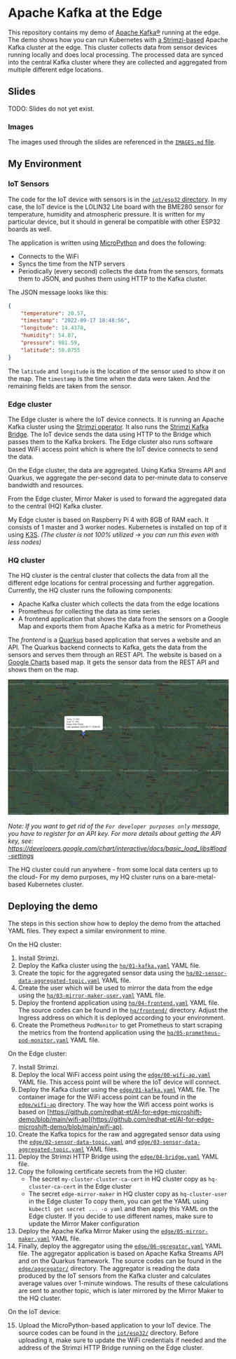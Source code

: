 # Apache Kafka at the Edge

This repository contains my demo of [Apache Kafka®](https://kafka.apache.org/) running at the edge.
The demo shows how you can run Kubernetes with [a Strimzi-based](https://strimzi.io/) Apache Kafka cluster at the edge.
This cluster collects data from sensor devices running locally and does local processing.
The processed data are synced into the central Kafka cluster where they are collected and aggregated from multiple different edge locations.

## Slides

TODO: Slides do not yet exist.

### Images

The images used through the slides are referenced in the [`IMAGES.md` file](./IMAGES.md).

## My Environment

### IoT Sensors

The code for the IoT device with sensors is in the [`iot/esp32` directory](./iot/esp32).
In my case, the IoT device is the LOLIN32 Lite board with the BME280 sensor for temperature, humidity and atmospheric pressure.
It is written for my particular device, but it should in general be compatible with other ESP32 boards as well.

The application is written using [MicroPython](https://micropython.org/) and does the following:
* Connects to the WiFi
* Syncs the time from the NTP servers
* Periodically (every second) collects the data from the sensors, formats them to JSON, and pushes them using HTTP to the Kafka cluster.

The JSON message looks like this:
```json
{
    "temperature": 20.57,
    "timestamp": "2022-09-17 18:48:56",
    "longitude": 14.4378,
    "humidity": 54.87,
    "pressure": 981.59,
    "latitude": 50.0755
}
```

The `latitude` and `longitude` is the location of the sensor used to show it on the map.
The `timestamp` is the time when the data were taken.
And the remaining fields are taken from the sensor.

### Edge cluster

The Edge cluster is where the IoT device connects.
It is running an Apache Kafka cluster using the [Strimzi operator](https://strimzi.io).
It also runs the [Strimzi Kafka Bridge](https://github.com/strimzi/strimzi-kafka-bridge).
The IoT device sends the data using HTTP to the Bridge which passes them to the Kafka brokers.
The Edge cluster also runs software based WiFi access point which is where the IoT device connects to send the data.

On the Edge cluster, the data are aggregated.
Using Kafka Streams API and Quarkus, we aggregate the per-second data to per-minute data to conserve bandwidth and resources.

From the Edge cluster, Mirror Maker is used to forward the aggregated data to the central (HQ) Kafka cluster.

My Edge cluster is based on Raspberry Pi 4 with 8GB of RAM each.
It consists of 1 master and 3 worker nodes.
Kubernetes is installed on top of it using [K3S](https://k3s.io/).
_(The cluster is not 100% utilized -> you can run this even with less nodes)_

### HQ cluster

The HQ cluster is the central cluster that collects the data from all the different edge locations for central processing and further aggregation.
Currently, the HQ cluster runs the following components:
* Apache Kafka cluster which collects the data from the edge locations
* Prometheus for collecting the data as time series
* A frontend application that shows the data from the sensors on a Google Map and exports them from Apache Kafka as a metric for Prometheus

The _frontend_ is a [Quarkus](https://quarkus.io/) based application that serves a website and an API.
The Quarkus backend connects to Kafka, gets the data from the sensors and serves them through an REST API.
The website is based on a [Google Charts](https://developers.google.com/chart/interactive/docs/gallery/map) based map.
It gets the sensor data from the REST API and shows them on the map.

![The _frontend_ application](./assets/frontend-map.png "The _frontend_ application")

_Note: If you want to get rid of the `For developer purposes only` message, you have to register for an API key._
_For more details about getting the API key, see: https://developers.google.com/chart/interactive/docs/basic_load_libs#load-settings_

The HQ cluster could run anywhere - from some local data centers up to the cloud-
For my demo purposes, my HQ cluster runs on a bare-metal-based Kubernetes cluster.

## Deploying the demo

The steps in this section show how to deploy the demo from the attached YAML files.
They expect a similar environment to mine.

On the HQ cluster:

1. Install Strimzi.
2. Deploy the Kafka cluster using the [`hq/01-kafka.yaml`](./hq/01-kafka.yaml) YAML file.
3. Create the topic for the aggregated sensor data using the [`hq/02-sensor-data-aggregated-topic.yaml`](./hq/02-sensor-data-aggregated-topic.yaml) YAML file.
4. Create the user which will be used to mirror the data from the edge using the [`hq/03-mirror-maker-user.yaml`](./hq/03-mirror-maker-user.yaml) YAML file.
5. Deploy the frontend application using [`hq/04-frontend.yaml`](./hq/04-frontend.yaml) YAML file.
   The source codes can be found in the [`hq/frontend/`](./hq/frontend/) directory.
   Adjust the Ingress address on which it is deployed according to your environment.
6. Create the Prometheus `PodMonitor` to get Prometheus to start scraping the metrics from the frontend application using the [`hq/05-prometheus-pod-monitor.yaml`](./hq/05-prometheus-pod-monitor.yaml) YAML file.

On the Edge cluster:

7. Install Strimzi.
8. Deploy the local WiFi access point using the [`edge/00-wifi-ap.yaml`](./edge/00-wifi-ap.yaml) YAML file.
   This access point will be where the IoT device will connect.
9. Deploy the Kafka cluster using the [`edge/01-kafka.yaml`](./edge/01-kafka.yaml) YAML file.
   The container image for the WiFi access point can be found in the [`edge/wifi-ap`](./edge/wifi-ap/) directory.
   The way how the Wifi access point works is based on [https://github.com/redhat-et/AI-for-edge-microshift-demo/blob/main/wifi-ap](https://github.com/redhat-et/AI-for-edge-microshift-demo/blob/main/wifi-ap).
10. Create the Kafka topics for the raw and aggregated sensor data using the [`edge/02-sensor-data-topic.yaml`](./edge/02-sensor-data-topic.yaml) and [`edge/03-sensor-data-aggregated-topic.yaml`](./edge/03-sensor-data-aggregated-topic.yaml) YAML files.
11. Deploy the Strimzi HTTP Bridge using the [`edge/04-bridge.yaml`](./edge/04-bridge.yaml) YAML file.
12. Copy the following certificate secrets from the HQ cluster:
    * The secret `my-cluster-cluster-ca-cert` in HQ cluster copy as `hq-cluster-ca-cert` in the Edge cluster
    * The secret `edge-mirror-maker` in HQ cluster copy as `hq-cluster-user` in the Edge cluster
    To copy them, you can get the YAML using `kubectl get secret ... -o yaml` and then apply this YAML on the Edge cluster.
    If you decide to use different names, make sure to update the Mirror Maker configuration
13. Deploy the Apache Kafka Mirror Maker using the [`edge/05-mirror-maker.yaml`](./edge/05-mirror-maker.yaml) YAML file.
14. Finally, deploy the aggregator using the [`edge/06-ggregator.yaml`](./edge/06-ggregator.yaml) YAML file.
    The aggregator application is based on Apache Kafka Streams API and on the Quarkus framework.
    The source codes can be found in the [`edge/aggregator/`](./edge/aggregator/) directory.
    The aggregator is reading the data produced by the IoT sensors from the Kafka cluster and calculates average values over 1-minute windows.
    The results of these calculations are sent to another topic, which is later mirrored by the Mirror Maker to the HQ cluster.

On the IoT device:

15. Upload the MicroPython-based application to your IoT device.
    The source codes can be found in the [`iot/esp32/`](./iot/esp32/) directory.
    Before uploading it, make sure to update the WiFi credentials if needed and the address of the Strimzi HTTP Bridge running on the Edge cluster.
